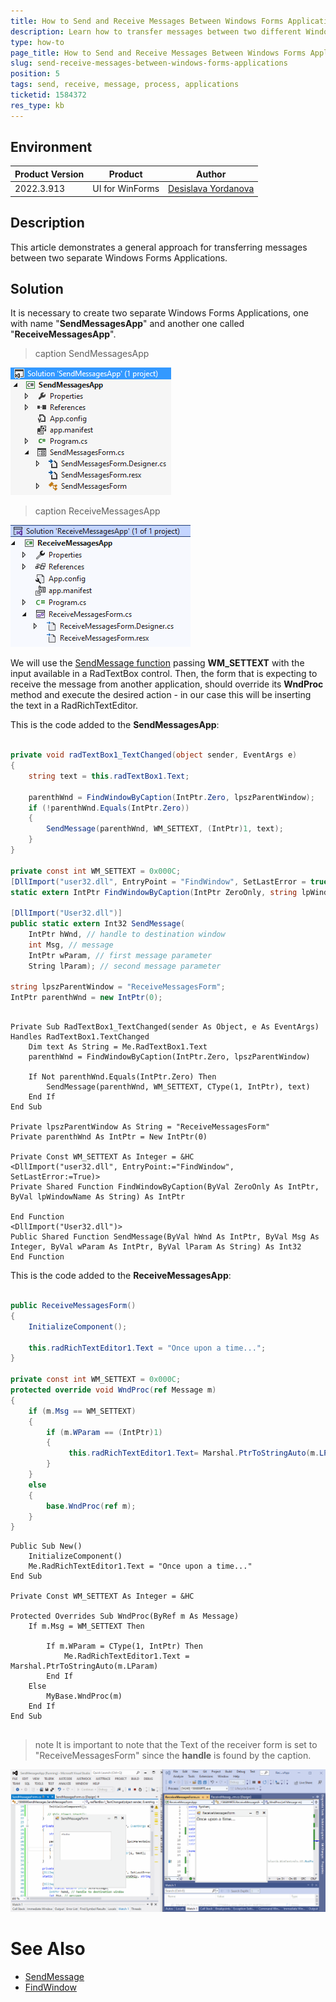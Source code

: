 ```yaml
---
title: How to Send and Receive Messages Between Windows Forms Applications
description: Learn how to transfer messages between two different Windows Forms applications. 
type: how-to
page_title: How to Send and Receive Messages Between Windows Forms Applications
slug: send-receive-messages-between-windows-forms-applications
position: 5
tags: send, receive, message, process, applications
ticketid: 1584372
res_type: kb
---
```



## Environment
|Product Version|Product|Author|
|----|----|----|
|2022.3.913|UI for WinForms|[Desislava Yordanova](https://www.telerik.com/blogs/author/desislava-yordanova)|

## Description

This article demonstrates a general approach for transferring messages between two separate Windows Forms Applications.  

## Solution

It is necessary to create two separate Windows Forms Applications, one with name "**SendMessagesApp**" and another one called "**ReceiveMessagesApp**".

>caption SendMessagesApp

![send-receive-messages-between-windows-forms-applications 002](images/send-receive-messages-between-windows-forms-applications002.png) 

>caption ReceiveMessagesApp

![send-receive-messages-between-windows-forms-applications 003](images/send-receive-messages-between-windows-forms-applications003.png) 

We will use the [SendMessage function](https://learn.microsoft.com/en-us/windows/win32/api/winuser/nf-winuser-sendmessage) passing **WM_SETTEXT** with the input available in a RadTextBox control. Then, the form that is expecting to receive the message from another application, should override its **WndProc** method and execute the desired action - in our case this will be inserting the text in a RadRichTextEditor. 

This is the code added to the **SendMessagesApp**: 

````C#

private void radTextBox1_TextChanged(object sender, EventArgs e)
{
    string text = this.radTextBox1.Text; 

    parenthWnd = FindWindowByCaption(IntPtr.Zero, lpszParentWindow);
    if (!parenthWnd.Equals(IntPtr.Zero))
    {
        SendMessage(parenthWnd, WM_SETTEXT, (IntPtr)1, text);
    }
}

private const int WM_SETTEXT = 0x000C; 
[DllImport("user32.dll", EntryPoint = "FindWindow", SetLastError = true)]
static extern IntPtr FindWindowByCaption(IntPtr ZeroOnly, string lpWindowName);

[DllImport("User32.dll")]
public static extern Int32 SendMessage(
    IntPtr hWnd, // handle to destination window
    int Msg, // message
    IntPtr wParam, // first message parameter
    String lParam); // second message parameter
 
string lpszParentWindow = "ReceiveMessagesForm";
IntPtr parenthWnd = new IntPtr(0);

````
````VB.NET

Private Sub RadTextBox1_TextChanged(sender As Object, e As EventArgs) Handles RadTextBox1.TextChanged
    Dim text As String = Me.RadTextBox1.Text
    parenthWnd = FindWindowByCaption(IntPtr.Zero, lpszParentWindow)

    If Not parenthWnd.Equals(IntPtr.Zero) Then
        SendMessage(parenthWnd, WM_SETTEXT, CType(1, IntPtr), text)
    End If
End Sub

Private lpszParentWindow As String = "ReceiveMessagesForm"
Private parenthWnd As IntPtr = New IntPtr(0)

Private Const WM_SETTEXT As Integer = &HC
<DllImport("user32.dll", EntryPoint:="FindWindow", SetLastError:=True)>
Private Shared Function FindWindowByCaption(ByVal ZeroOnly As IntPtr, ByVal lpWindowName As String) As IntPtr

End Function
<DllImport("User32.dll")>
Public Shared Function SendMessage(ByVal hWnd As IntPtr, ByVal Msg As Integer, ByVal wParam As IntPtr, ByVal lParam As String) As Int32
End Function

````

This is the code added to the **ReceiveMessagesApp**:

````C#

public ReceiveMessagesForm()
{
    InitializeComponent();

    this.radRichTextEditor1.Text = "Once upon a time..."; 
} 

private const int WM_SETTEXT = 0x000C;
protected override void WndProc(ref Message m)
{
    if (m.Msg == WM_SETTEXT)
    {
        if (m.WParam == (IntPtr)1)
        {
             this.radRichTextEditor1.Text= Marshal.PtrToStringAuto(m.LParam);
        }
    }
    else
    {
        base.WndProc(ref m);
    }
}

````
````VB.NET
Public Sub New()
    InitializeComponent()
    Me.RadRichTextEditor1.Text = "Once upon a time..."
End Sub

Private Const WM_SETTEXT As Integer = &HC

Protected Overrides Sub WndProc(ByRef m As Message)
    If m.Msg = WM_SETTEXT Then

        If m.WParam = CType(1, IntPtr) Then
            Me.RadRichTextEditor1.Text = Marshal.PtrToStringAuto(m.LParam)
        End If
    Else
        MyBase.WndProc(m)
    End If
End Sub


````

>note It is important to note that the Text of the receiver form is set to "ReceiveMessagesForm" since the **handle** is found by the caption.

![send-receive-messages-between-windows-forms-applications 001](images/send-receive-messages-between-windows-forms-applications001.gif) 

# See Also

* [SendMessage](https://social.msdn.microsoft.com/Forums/vstudio/en-US/d52b9825-dd13-4fd4-bfa8-722114f2ba44/sendmessage-retain-existing-text?forum=csharpgeneral)
* [FindWindow](https://stackoverflow.com/questions/5712930/get-handle-of-a-specific-window-using-user32-dll)



 